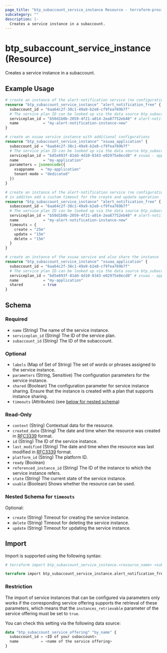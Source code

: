 ```yaml
---
page_title: "btp_subaccount_service_instance Resource - terraform-provider-btp"
subcategory: ""
description: |-
  Creates a service instance in a subaccount.
---
```


# btp_subaccount_service_instance (Resource)

Creates a service instance in a subaccount.

## Example Usage

```terraform
# create an instance of the alert-notification service (no configuration necessary)
resource "btp_subaccount_service_instance" "alert_notification_free" {
  subaccount_id = "6aa64c2f-38c1-49a9-b2e8-cf9fea769b7f"
  # The service plan ID can be looked up via the data source btp_subaccount_service_plan
  serviceplan_id = "b50d1b0b-2059-4f21-a014-2ea87752eb48" # alert-notification - free
  name           = "my-alert-notification-instance-new"
}

# create an xsuaa service instance with additional configurations
resource "btp_subaccount_service_instance" "xsuaa_application" {
  subaccount_id = "6aa64c2f-38c1-49a9-b2e8-cf9fea769b7f"
  # The service plan ID can be looked up via the data source btp_subaccount_service_plan
  serviceplan_id = "bd5e893f-81dd-4d10-8343-e02975e8ecd8" # xsuaa - application
  name           = "my-application"
  parameters = jsonencode({
    xsappname   = "my-application"
    tenant-mode = "dedicated"
  })
}

# create an instance of the alert-notification service (no configuration necessary)
# in additon add a custom timeout for the create and update operation
resource "btp_subaccount_service_instance" "alert_notification_free" {
  subaccount_id = "6aa64c2f-38c1-49a9-b2e8-cf9fea769b7f"
  # The service plan ID can be looked up via the data source btp_subaccount_service_plan
  serviceplan_id = "b50d1b0b-2059-4f21-a014-2ea87752eb48" # alert-notification - free
  name           = "my-alert-notification-instance-new"
  timeouts = {
    create = "25m"
    update = "15m"
    delete = "15m"
  }
}

# create an instance of the xsuaa service and also share the instance
resource "btp_subaccount_service_instance" "xsuaa_application" {
  subaccount_id = "6aa64c2f-38c1-49a9-b2e8-cf9fea769b7f"
  # The service plan ID can be looked up via the data source btp_subaccount_service_plan
  serviceplan_id = "bd5e893f-81dd-4d10-8343-e02975e8ecd8" # xsuaa - application
  name           = "my-application"
  shared         = true
}
```

<!-- schema generated by tfplugindocs -->
## Schema

### Required

- `name` (String) The name of the service instance.
- `serviceplan_id` (String) The ID of the service plan.
- `subaccount_id` (String) The ID of the subaccount.

### Optional

- `labels` (Map of Set of String) The set of words or phrases assigned to the service instance.
- `parameters` (String, Sensitive) The configuration parameters for the service instance.
- `shared` (Boolean) The configuration parameter for service instance sharing. Ensure that the instance is created with a plan that supports instance sharing.
- `timeouts` (Attributes) (see [below for nested schema](#nestedatt--timeouts))

### Read-Only

- `context` (String) Contextual data for the resource.
- `created_date` (String) The date and time when the resource was created in [RFC3339](https://www.ietf.org/rfc/rfc3339.txt) format.
- `id` (String) The ID of the service instance.
- `last_modified` (String) The date and time when the resource was last modified in [RFC3339](https://www.ietf.org/rfc/rfc3339.txt) format.
- `platform_id` (String) The platform ID.
- `ready` (Boolean)
- `referenced_instance_id` (String) The ID of the instance to which the service instance refers.
- `state` (String) The current state of the service instance.
- `usable` (Boolean) Shows whether the resource can be used.

<a id="nestedatt--timeouts"></a>
### Nested Schema for `timeouts`

Optional:

- `create` (String) Timeout for creating the service instance.
- `delete` (String) Timeout for deleting the service instance.
- `update` (String) Timeout for updating the service instance.

## Import

Import is supported using the following syntax:

```terraform
# terraform import btp_subaccount_service_instance.<resource_name> <subaccount_id>,<service_instance_id>

terraform import btp_subaccount_service_instance.alert_notification_free 6aa64c2f-38c1-49a9-b2e8-cf9fea769b7f,6a55f158-41b5-4e63-aa77-84089fa0ab98
```


### Restriction

The import of service instances that can be configured via parameters only works if the corresponding service offering supports the retrieval of these parameters, which means that the `instances_retrievable` parameter of the service offering must be set to `true`.

You can check this setting via the following data source:

```terraform
data "btp_subaccount_service_offering" "by_name" {
  subaccount_id = <ID of your subaccount>
  name          = <name of the service offering>
}
```
